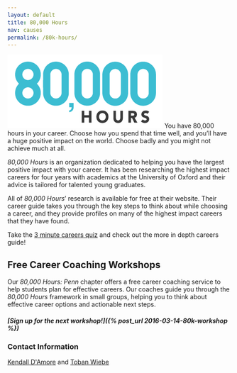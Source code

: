 ```yaml
---
layout: default
title: 80,000 Hours
nav: causes
permalink: /80k-hours/
---
```

![](/assets/80k.png)
You have 80,000 hours in your career.
Choose how you spend that time well, and you’ll have a huge positive impact on the world.
Choose badly and you might not achieve much at all.

*80,000 Hours* is an organization dedicated to helping you have the largest positive impact with your career.
It has been researching the highest impact careers for four years with academics at the University of Oxford and their advice is tailored for talented young graduates. 

All of *80,000 Hours*’ research is available for free at their website.
Their career guide takes you through the key steps to think about while choosing a career, and they provide profiles on many of the highest impact careers that they have found.

Take the [3 minute careers quiz](https://80000hours.org/) and check out the more in depth careers guide!

## Free Career Coaching Workshops
Our *80,000 Hours: Penn* chapter offers a free career coaching service to help students plan for effective careers.
Our coaches guide you through the *80,000 Hours* framework in small groups, helping you to think about effective career options and actionable next steps.

##### [Sign up for the next workshop!]({% post_url 2016-03-14-80k-workshop %})

### Contact Information
[Kendall D'Amore](/team/#Kendall-D'Amore) and [Toban Wiebe](/team/#Toban-Wiebe)
